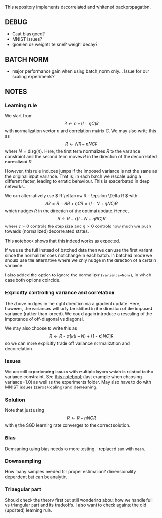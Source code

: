 This repository implements decorrelated and whitened backpropagation.

## DEBUG

- Gaat bias goed?
- MNIST issues?
- groeien de weights te snel? weight decay?

## BATCH NORM

- major performance gain when using batch_norm only... Issue for our scaling experiments?


## NOTES

### Learning rule

We start from
$$
R \leftarrow n \circ (I - \eta C) R
$$
with normalization vector $n$ and correlation matrix $C$. We may also write this as
$$
R \leftarrow N R - \eta N C R
$$
where $N = \textrm{diag}(n)$. Here, the first term normalizes $R$ to the variance constraint and the second term moves $R$ in the direction of the decorrelated normalized $R$.

However, this rule induces jumps if the imposed variance is not the same as the original input variance. That is, in each batch we rescale using a different factor, leading to erratic behaviour. This is exacerbated in deep networks.

We can alternatively use
$
R \leftarrow R - \epsilon \Delta R
$
with 
$$
\Delta R = R - N R + \eta C R = (I - N + \eta N C) R
$$
which nudges $R$ in the direction of the optimal update. Hence,
$$
R \leftarrow R - \epsilon (I - N + \eta N C) R
$$
where $\epsilon > 0$ controls the step size and $\eta > 0$ controls how much we push towards (normalized) decorrelated states.

[This notebook](examples/decorrelation_analysis.ipynb) shows that this indeed works as expected.

If we use the full instead of batched data then we can use the first variant since the normalizer does not change in each batch. In batched mode we should use the alternative where we only nudge in the direction of a certain variance.

I also added the option to ignore the normalizer (```variance=None```), in which case both options coincide.

### Explicitly controlling variance and correlation

The above nudges in the right direction via a gradient update. Here, however, the variances will only be shifted in the direction of the imposed variance (rather than forced). We could again introduce a rescaling of the importance of off-diagonal vs diagonal.

We may also choose to write this as
$$
R \leftarrow R - \alpha \left[ \kappa (I - N) + (1-\kappa) N C \right] R
$$
so we can more explicitly trade off variance normalization and decorrelation.

### Issues

We are still experiencing issues with multiple layers which is related to the variance constraint. See [this notebook](examples/train_analysis.ipynb) (last example when choosing variance=1.0) as well as the experiments folder. May also have to do with MNIST issues (zeros/scaling) and demeaning.

### Solution

Note that just using
$$
R \leftarrow R - \eta N C R
$$
with $\eta$ the SGD learning rate converges to the correct solution.

### Bias

Demeaning using bias needs to more testing. I replaced ```sum``` with ```mean```.

### Downsampling

How many samples needed for proper estimation? dimensionality dependent but can be analytic.

### Triangular part

Should check the theory first but still wondering about how we handle full vs triangular part and its tradeoffs. I also want to check against the old (updated) learning rule.
